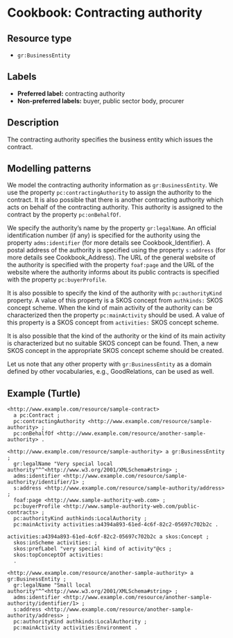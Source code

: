 # Cookbook: Contracting authority #

## Resource type ##

  * `gr:BusinessEntity`

## Labels ##

  * **Preferred label:** contracting authority
  * **Non-preferred labels:** buyer, public sector body, procurer

## Description ##

The contracting authority specifies the business entity which issues the contract.

## Modelling patterns ##

We model the contracting authority information as `gr:BusinessEntity`. We use the property `pc:contractingAuthority` to assign the authority to the contract. It is also possible that there is another contracting authority which acts on behalf of the contracting authority. This authority is assigned to the contract by the property `pc:onBehalfOf`.

We specify the authority’s name by the property `gr:legalName`. An official identification number (if any) is specified for the authority using the property `adms:identifier` (for more details see Cookbook\_Identifier). A postal address of the authority is specified using the property `s:address` (for more details see Cookbook\_Address). The URL of the general website of the authority is specified with the property `foaf:page` and the URL of the website where the authority informs about its public contracts is specified with the property `pc:buyerProfile`.

It is also possible to specify the kind of the authority with `pc:authorityKind` property. A value of this property is a SKOS concept from `authkinds:` SKOS concept scheme. When the kind of main activity of the authority can be characterized then the property `pc:mainActivity` should be used. A value of this property is a SKOS concept from `activities:` SKOS concept scheme.

It is also possible that the kind of the authority or the kind of its main activity is characterized but no suitable SKOS concept can be found. Then, a new SKOS concept in the appropriate SKOS concept scheme should be created.

Let us note that any other property with `gr:BusinessEntity` as a domain defined by other vocabularies, e.g., GoodRelations, can be used as well.

## Example (Turtle) ##

```
<http://www.example.com/resource/sample-contract>
  a pc:Contract ;
  pc:contractingAuthority <http://www.example.com/resource/sample-authority> ;
  pc:onBehalfOf <http://www.example.com/resource/another-sample-authority> .

<http://www.example.com/resource/sample-authority> a gr:BusinessEntity ;
  gr:legalName "Very special local authority"^^<http://www.w3.org/2001/XMLSchema#string> ;
  adms:identifier <http://www.example.com/resource/sample-authority/identifier/1> ;
  s:address <http://www.example.com/resource/sample-authority/address> ;
  foaf:page <http://www.sample-authority-web.com> ;
  pc:buyerProfile <http://www.sample-authority-web.com/public-contracts> ;
  pc:authorityKind authkinds:LocalAuthority ;
  pc:mainActivity activities:a4394a893-61ed-4c6f-82c2-05697c702b2c . 

activities:a4394a893-61ed-4c6f-82c2-05697c702b2c a skos:Concept ;
  skos:inScheme activities: ;
  skos:prefLabel "very special kind of activity"@cs ;
  skos:topConceptOf activities:
  .
  
<http://www.example.com/resource/another-sample-authority> a gr:BusinessEntity ;
  gr:legalName "Small local authority"^^<http://www.w3.org/2001/XMLSchema#string> ;
  adms:identifier <http://www.example.com/resource/another-sample-authority/identifier/1> ;
  s:address <http://www.example.com/resource/another-sample-authority/address> ;
  pc:authorityKind authkinds:LocalAuthority ;
  pc:mainActivity activities:Environment . 
```